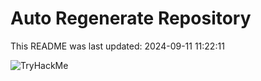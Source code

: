 # Auto Regenerate Repository

This README was last updated: 2024-09-11 11:22:11

 ![TryHackMe](https://tryhackme.com/badge/533634)